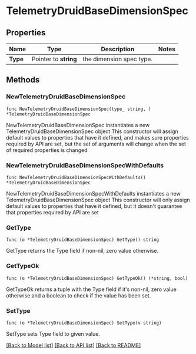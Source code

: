 # TelemetryDruidBaseDimensionSpec

## Properties

Name | Type | Description | Notes
------------ | ------------- | ------------- | -------------
**Type** | Pointer to **string** | the dimension spec type. | 

## Methods

### NewTelemetryDruidBaseDimensionSpec

`func NewTelemetryDruidBaseDimensionSpec(type_ string, ) *TelemetryDruidBaseDimensionSpec`

NewTelemetryDruidBaseDimensionSpec instantiates a new TelemetryDruidBaseDimensionSpec object
This constructor will assign default values to properties that have it defined,
and makes sure properties required by API are set, but the set of arguments
will change when the set of required properties is changed

### NewTelemetryDruidBaseDimensionSpecWithDefaults

`func NewTelemetryDruidBaseDimensionSpecWithDefaults() *TelemetryDruidBaseDimensionSpec`

NewTelemetryDruidBaseDimensionSpecWithDefaults instantiates a new TelemetryDruidBaseDimensionSpec object
This constructor will only assign default values to properties that have it defined,
but it doesn't guarantee that properties required by API are set

### GetType

`func (o *TelemetryDruidBaseDimensionSpec) GetType() string`

GetType returns the Type field if non-nil, zero value otherwise.

### GetTypeOk

`func (o *TelemetryDruidBaseDimensionSpec) GetTypeOk() (*string, bool)`

GetTypeOk returns a tuple with the Type field if it's non-nil, zero value otherwise
and a boolean to check if the value has been set.

### SetType

`func (o *TelemetryDruidBaseDimensionSpec) SetType(v string)`

SetType sets Type field to given value.



[[Back to Model list]](../README.md#documentation-for-models) [[Back to API list]](../README.md#documentation-for-api-endpoints) [[Back to README]](../README.md)


